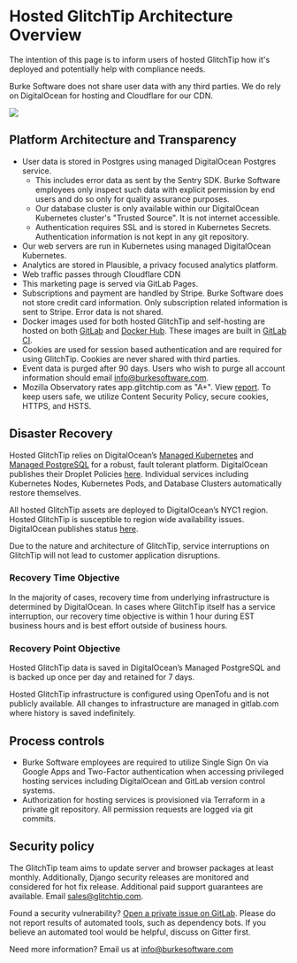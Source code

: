 # Hosted GlitchTip Architecture Overview

The intention of this page is to inform users of hosted GlitchTip how it's deployed and potentially help with compliance needs.

Burke Software does not share user data with any third parties. We do rely on DigitalOcean for hosting and Cloudflare for our CDN.

![](/assets/glitchtip-saas.png)

## Platform Architecture and Transparency

- User data is stored in Postgres using managed DigitalOcean Postgres service.
  - This includes error data as sent by the Sentry SDK. Burke Software employees only inspect such data with explicit permission by end users and do so only for quality assurance purposes.
  - Our database cluster is only available within our DigitalOcean Kubernetes cluster's "Trusted Source". It is not internet accessible.
  - Authentication requires SSL and is stored in Kubernetes Secrets. Authentication information is not kept in any git repository.
- Our web servers are run in Kubernetes using managed DigitalOcean Kubernetes.
- Analytics are stored in Plausible, a privacy focused analytics platform.
- Web traffic passes through Cloudflare CDN
- This marketing page is served via GitLab Pages.
- Subscriptions and payment are handled by Stripe. Burke Software does not store credit card information. Only subscription related information is sent to Stripe. Error data is not shared.
- Docker images used for both hosted GlitchTip and self-hosting are hosted on both [GitLab](https://gitlab.com/glitchtip/glitchtip-frontend/container_registry) and [Docker Hub](https://hub.docker.com/r/glitchtip/glitchtip). These images are built in [GitLab CI](https://gitlab.com/glitchtip/glitchtip-frontend/-/pipelines).
- Cookies are used for session based authentication and are required for using GlitchTip. Cookies are never shared with third parties.
- Event data is purged after 90 days. Users who wish to purge all account information should email [info@burkesoftware.com](mailto:info@burkesoftware.com).
- Mozilla Observatory rates app.glitchtip.com as "A+". View [report](https://observatory.mozilla.org/analyze/app.glitchtip.com). To keep users safe, we utilize Content Security Policy, secure cookies, HTTPS, and HSTS.

## Disaster Recovery

Hosted GlitchTip relies on DigitalOcean’s [Managed Kubernetes](https://www.digitalocean.com/docs/kubernetes/) and [Managed PostgreSQL](https://www.digitalocean.com/docs/databases/postgresql/) for a robust, fault tolerant platform. DigitalOcean publishes their Droplet Policies [here](https://www.digitalocean.com/docs/droplets/resources/policies/#droplet-service-level-agreement-sla). Individual services including Kubernetes Nodes, Kubernetes Pods, and Database Clusters automatically restore themselves.

All hosted GlitchTip assets are deployed to DigitalOcean’s NYC1 region. Hosted GlitchTip is susceptible to region wide availability issues. DigitalOcean publishes status [here](https://status.digitalocean.com/).

Due to the nature and architecture of GlitchTip, service interruptions on GlitchTip will not lead to customer application disruptions.

### Recovery Time Objective

In the majority of cases, recovery time from underlying infrastructure is determined by DigitalOcean. In cases where GlitchTip itself has a service interruption, our recovery time objective is within 1 hour during EST business hours and is best effort outside of business hours.

### Recovery Point Objective

Hosted GlitchTip data is saved in DigitalOcean’s Managed PostgreSQL and is backed up once per day and retained for 7 days.

Hosted GlitchTip infrastructure is configured using OpenTofu and is not publicly available. All changes to infrastructure are managed in gitlab.com where history is saved indefinitely.

## Process controls

- Burke Software employees are required to utilize Single Sign On via Google Apps and Two-Factor authentication when accessing privileged hosting services including DigitalOcean and GitLab version control systems.
- Authorization for hosting services is provisioned via Terraform in a private git repository. All permission requests are logged via git commits.

## Security policy

The GlitchTip team aims to update server and browser packages at least monthly. Additionally, Django security releases are monitored and considered for hot fix release. Additional paid support guarantees are available. Email [sales@glitchtip.com](mailto:sales@glitchtip.com).

Found a security vulnerability? [Open a private issue on GitLab](https://gitlab.com/glitchtip). Please do not report results of automated tools, such as dependency bots. If you believe an automated tool would be helpful, discuss on Gitter first.

Need more information? Email us at [info@burkesoftware.com](mailto:info@burkesoftware.com)

